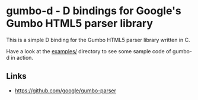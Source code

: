 # gumbo-d - D bindings for Google's Gumbo HTML5 parser library

This is a simple D binding for the Gumbo HTML5 parser library written in C.

Have a look at the [examples/](https://github.com/bakkdoor/gumbo-d/tree/master/examples)
directory to see some sample code of gumbo-d in action.

## Links
* https://github.com/google/gumbo-parser
